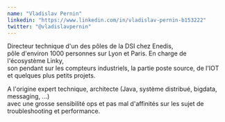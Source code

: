 ```yaml
---
name: "Vladislav Pernin"
linkedin: "https://www.linkedin.com/in/vladislav-pernin-b153222"
twitter: "@vladislavpernin"
---
```

Directeur technique d'un des pôles de la DSI chez Enedis,  
pôle d'environ 1000 personnes sur Lyon et Paris. En charge de l'écosystème Linky,   
son pendant sur les compteurs industriels, la partie poste source, de l'IOT et quelques plus petits projets.  

A l'origine expert technique, architecte (Java, système distribué, bigdata, messaging, ...)   
avec une grosse sensibilité ops et pas mal d'affinités sur les sujet de troubleshooting et performance.  
